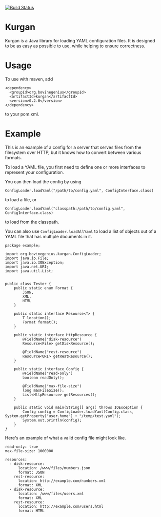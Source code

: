[![Build Status](https://travis-ci.org/wtetzner/kurgan.png?branch=master)](https://travis-ci.org/wtetzner/kurgan)

Kurgan
======

Kurgan is a Java library for loading YAML configuration files. It is
designed to be as easy as possible to use, while helping to ensure
correctness.

Usage
=====

To use with maven, add

    <dependency>
      <groupId>org.bovinegenius</groupId>
      <artifactId>kurgan</artifactId>
      <version>0.2.0</version>
    </dependency>

to your pom.xml.

Example
=======

This is an example of a config for a server that serves files from the filesystem over HTTP, but it knows how to convert between various formats.

To load a YAML file, you first need to define one or more interfaces to represent your configuration.

You can then load the config by using

    ConfigLoader.loadYaml("/path/to/config.yaml", ConfigInterface.class)

to load a file, or

    ConfigLoader.loadYaml("classpath:/path/to/config.yaml", ConfigInterface.class)

to load from the classpath.

You can also use `ConfigLoader.loadAllYaml` to load a list of objects out of a YAML file that has multiple documents in it.

    package example;
    
    import org.bovinegenius.kurgan.ConfigLoader;
    import java.io.File;
    import java.io.IOException;
    import java.net.URI;
    import java.util.List;
    
    
    public class Tester {
        public static enum Format {
            JSON,
            XML,
            HTML
        }
    
        public static interface Resource<T> {
            T location();
            Format format();
        }
    
        public static interface HttpResource {
            @FieldName("disk-resource")
            Resource<File> getDiskResource();
            
            @FieldName("rest-resource")
            Resource<URI> getRestResource();
        }
        
        public static interface Config {
            @FieldName("read-only")
            boolean readOnly();
            
            @FieldName("max-file-size")
            long maxFileSize();
            List<HttpResource> getResources();
        }
    
        public static void main(String[] args) throws IOException {
            Config config = ConfigLoader.loadYaml(Config.class, System.getProperty("user.home") + "/temp/test.yaml");
            System.out.println(config);
        }
    }


Here's an example of what a valid config file might look like.

    
    read-only: true
    max-file-size: 1000000
    
    resources:
      - disk-resource:
          location: /www/files/numbers.json
          format: JSON
        rest-resource:
          location: http://example.com/numbers.xml
          format: XML
      - disk-resource:
          location: /www/files/users.xml
          format: XML
        rest-resource:
          location: http://example.com/users.html
          format: HTML
